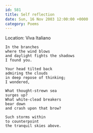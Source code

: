 ```yaml
---
id: 581
title: Self reflection
date: Sun, 16 Nov 2003 12:00:00 +0000
category: Poems
---
```


Location: Viva Italiano

    In the branches  
    where the wind blows  
    and daylight fights the shadows  
    I found you.

    Your head tilted back  
    admiring the clouds  
    in deep repose of thinking;  
    I wondered,

    What thought-strewn sea  
    surges up?  
    What white-clead breakers  
    bear down  
    and crash upon that brow?

    Such storms within  
    to counterpoint  
    the tranquil skies above.


